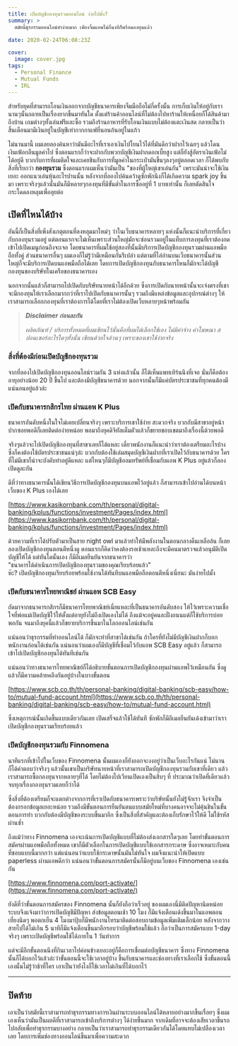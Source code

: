```yaml
---
title: เปิดบัญชีกองทุนรวมออนไลน์ ง่ายไปมั้ง?
summary: >
  สมัยนี้ธุรกรรมออนไลน์ทำง่ายมาก เพียงจิ้มแอพไม่กี่นาทีก็พร้อมลงทุนแล้ว

date: 2020-02-24T06:08:23Z

cover:
  image: cover.jpg
tags:
  - Personal Finance
  - Mutual Funds
  - IRL
---
```


สำหรับยุคที่สามารถโอนเงินออกจากบัญชีธนาคารเพียงจิ้มมือถือไม่กี่ครั้งนั้น การเก็บเงินให้อยู่กับเรานานๆนั้นกลายเป็นเรื่องยากขึ้นมาทันใด ตั้งแต่ร้านค้าออนไลน์ที่ไม่ต้องไปหาร้านให้เหนื่อยก็ได้สินค้ามาถึงบ้าน เกมต่างๆทั้งเล่นฟรีและซื้อ รวมถึงร้านอาหารที่รับโอนเงินแบบไม่ต้องแตะเงินสด กลายเป็นว่าสิ้นเดือนมามีเงินอยู่ในบัญชีเท่ากากกาแฟที่นอนก้นอยู่ในแก้ว

ไม่นานมานี้ ผมเลยลองค้นหาว่ามันมีอะไรที่เราเอาเงินไปโยนไว้ได้ที่มันดีกว่าฝากไว้เฉยๆ แล้วโดนเงินเฟ้อกลืนมูลค่าไป ซึ่งตอนแรกก็ว่าจะฝากกับพวกบัญชีเงินฝากดอกเบี้ยสูง แต่ก็ยังสู้อัตราเงินเฟ้อไม่ได้อยู่ดี บวกกับการที่ผมติดใจและเคยชินกับการที่มูลค่าในกระเป๋ามันขึ้นๆลงๆอยู่ตลอดเวลา ก็ได้พบกับสิ่งที่เรียกว่า **กองทุนรวม** ซึ่งตอนแรกผมเห็นว่ามันเป็น \"ของที่ผู้ใหญ่เขาเล่นกัน\" เพราะมันน่าจะใช้เงินเยอะ ออกแนวเล่นหุ้นอะไรปานนั้น หลังจากที่ลองไปค้นคว้าดูซักพักนึงก็ได้เกิดความ spark joy ขึ้นมา เพราะจริงๆแล้วนั้นมันก็มีหลายๆกองทุนที่มีขั้นต่ำในการซื้ออยู่ที่ 1 บาทเท่านั้น ก็เลยตัดสินใจกระโดดลงหลุมเพื่อลุยต่อ

## เปิดที่ไหนได้บ้าง

อันนี้ก็เป็นสิ่งที่เพิ่งสังเกตุตอนที่ลงหลุมมาใหม่ๆ ว่าในเว็บธนาคารหลายๆ แห่งนั้นก็แนะนำบริการที่เกี่ยวกับกองทุนรวมอยู่ แต่ตอนแรกจะไม่เห็นเพราะส่วนใหญ่มักจะซ่อนรวมอยู่ในแท็บการลงทุนที่เราต้องกดเข้าไปเปิดเมนูก่อนถึงจะเจอ โดยธนาคารที่ผมใช้อยู่สองที่นั้นมีบริการเปิดบัญชีกองทุนรวมผ่านแอพมือถือทั้งคู่ ส่วนธนาคารอื่นๆ ผมเองก็ไม่รู้ว่ามีเหมือนกันรึเปล่า แต่ตามที่ไล่อ่านบนเว็บธนาคารนั้นส่วนใหญ่ก็จะมีบริการเปิดบนแอพมือถือได้เลย โดยการเปิดบัญชีกองทุนกับธนาคารไหนก็มักจะได้บัญชีกองทุนของบริษัทในเครือของธนาคารเอง

นอกจากนั้นแล้วก็สามารถไปเปิดกับบริษัทนายหน้าได้อีกด้วย ซึ่งการเปิดกับนายหน้านั้นจะเจ๋งตรงที่เขาจะมีกองทุนให้เราเลือกมากกว่าที่เราไปเปิดกับธนาคารนั้นๆ รวมถึงมีแหล่งข้อมูลและอุปกรณ์ต่างๆ ให้เราสามารถเลือกกองทุนที่เราต้องการได้โดยที่เราไม่ต้องเปิดเว็บหลายๆหน้าพร้อมกัน


> _**Disclaimer ก่อนละกัน**_  
>   
> _ผลิตภัณฑ์ / บริการทั้งหมดที่ผมเขียนไว้นั้นคือที่ผมได้เลือกใช้เอง ไม่มีค่าจ้าง ค่าโฆษณา สปอนเซอร์อะไรใดๆทั้งนั้น เขียนด้วยใจล้วนๆ เพราะของเขาใช้ง่ายจริง_


### สิ่งที่ต้องมีก่อนเปิดบัญชีกองทุนรวม

จากที่ลองไปเปิดบัญชีกองทุนออนไลน์รวมกัน 3 แห่งแล้วนั้น ก็ได้เห็นแพทเทิร์นนึงที่เจอ นั่นก็คือต้องอายุอย่างน้อย 20 ปี ขึ้นไป และต้องมีบัญชีธนาคารด้วย นอกจากนั้นก็มีแค่บัตรประชาชนที่ทุกคนต้องมีแน่นอนอยู่แล้วล่ะ

### เปิดกับธนาคารกสิกรไทย ผ่านแอพ K Plus

ธนาคารอันดับหนึ่งในใจไม่เคยเปลี่ยนจริงๆ เพราะบริการเขาใช้ง่าย สะดวกจริง บวกกับมีสาขาอยู่หน้าปากซอยพอดีก็เลยติดต่อง่ายหน่อย พอมาถึงยุคดิจิทัลเต็มตัวแล้วก็ขยายขอบเขตมาถึงเรื่องนี้ด้วยพอดี

จริงๆแล้วจะไปเปิดบัญชีกองทุนที่สาขาเลยก็ได้แหละ เดี๋ยวพนักงานก็แนะนำว่าเราต้องเตรียมอะไรบ้าง ซึ่งก็คงต้องใช้บัตรประชาชนแน่ๆล่ะ บวกกับต้องใช้เล่มสมุดบัญชีเงินฝากที่เราเปิดไว้กับธนาคารด้วย ใครที่ไม่มีเขาก็น่าจะบังคับทำอยู่ดีแหละ แต่ไหนๆก็มีบัญชีออมทรัพย์ที่เชื่อมกับแอพ K Plus อยู่แล้วก็ลองเปิดดูละกัน

ดีที่ว่าทางธนาคารนั้นได้เขียนวิธีการเปิดบัญชีกองทุนบนแอพไว้อยู่แล้ว ก็สามารถเข้าไปอ่านได้บนหน้าเว็บของ K Plus เองได้เลย

[https://www.kasikornbank.com/th/personal/digital-banking/kplus/functions/investment/Pages/index.html](https://www.kasikornbank.com/th/personal/digital-banking/kplus/functions/investment/Pages/index.html)

ด้วยความที่เราได้ปรับตัวมาเป็นสาย night owl มาแล้วทำให้มีพลังงานในตอนกลางคืนเหลือล้น ก็เลยลองเปิดบัญชีกองทุนตอนตีหนึ่งดู ตอนแรกก็คิดว่าคงต้องรอเช้าแหละถึงจะมีคนมาตรวจแล้วอนุมัติเปิดบัญชีให้ได้ แต่ทันใดนั้นเอง ก็มีอีเมลยืนยันจากธนาคารว่า  
\"ธนาคารได้ดำเนินการเปิดบัญชีกองทุนรวมของคุณเรียบร้อยแล้ว\"  
ห๊ะ? เปิดบัญชีกองทุนเรียบร้อยพร้อมใช้งานได้ทันทีบนแอพมือถือตอนตีหนึ่งเนี่ยนะ มันง่ายไปมั้ง

### เปิดกับธนาคารไทยพาณิชย์ ผ่านแอพ SCB Easy

ถัดมาจากธนาคารกสิกรก็มีธนาคารไทยพาณิชย์เนี่ยแหละที่เป็นธนาคารอันดับสอง ให้ไว้เพราะความเชื่อใจที่พ่อแม่เปิดบัญชีใว้ให้ตั้งแต่อายุยังไม่ถึงเปิดเองไม่ได้ ถึงแม้จะอยู่คนละฝั่งถนนแต่ก็ใช้บริการบ่อยพอกัน จนมาถึงยุคนี้แล้วก็ขยายบริการขึ้นมาในโลกออนไลน์เช่นกัน

แน่นอนว่าธุรกรรมที่ทำออนไลน์ได้ ก็มักจะทำที่สาขาได้เช่นกัน ถ้าใครที่ยังไม่มีบัญชีเงินฝากก็บอกพนักงานก่อนได้เช่นกัน แน่นอนว่าผมเองก็มีบัญชีที่เชื่อมไว้กับแอพ SCB Easy อยู่แล้ว ก็สามารถเข้าไปเปิดบัญชีกองทุนได้ทันทีเช่นกัน

แน่นอนว่าทางธนาคารไทยพาณิชย์ก็ได้อธิบายขั้นตอนการเปิดบัญชีกองทุนผ่านแอพไว้เหมือนกัน ซึ่งดูแล้วก็มีความคล้ายคลึงกันอยู่บ้างในบางขั้นตอน

[https://www.scb.co.th/th/personal-banking/digital-banking/scb-easy/how-to/mutual-fund-account.html](https://www.scb.co.th/th/personal-banking/digital-banking/scb-easy/how-to/mutual-fund-account.html)

ซึ่งเหตุการณ์นั้นเกิดขึ้นแบบเดียวกันเลย เปิดเสร็จแล้วใช้ได้ทันที ซักพักก็มีอีเมลยืนยันเด้งเข้ามาว่าเราเปิดบัญชีกองทุนรวมเรียบร้อยแล้ว

### เปิดบัญชีกองทุนรวมกับ Finnomena

นาทีแรกที่เข้าไปในเว็บของ Finnomena นั้นผมเองก็ยังออกจะงงอยู่ว่าเป็นเว็บอะไรกันแน่ ไม่นานก็ได้คำตอบว่าจริงๆ แล้วนั้นเขาเป็นบริษัทนายหน้าที่เราสามารถเปิดบัญชีกองทุนรวมกับเขาที่เดียว แล้วเราสามารถซื้อกองทุนจากหลายๆที่ได้ โดยไม่ต้องไปเวียนเปิดเองเป็นสิบๆ ที่ ประมาณว่าเปิดที่เดียวแล้วจบทุกเรื่องกองทุนรวมเลยก็ว่าได้

ซึ่งสิ่งที่ต้องเตรียมก็จะแตกต่างจากการที่เราเปิดกับธนาคารเพราะว่าบริษัทนั้นยังไม่รู้จักเรา จึงจำเป็นต้องกรอกข้อมูลเยอะหน่อย รวมถึงมีขั้นตอนการยืนยันตนแบบสมัยใหม่ที่บางคนอาจจะไม่คุ้นชินในขั้นตอนการทำ บวกกับต้องมีบัญชีของระบบขึ้นมาอีก ซึ่งเป็นสิ่งที่สำคัญและต้องเก็บรักษาไว้ให้ดี ไม่ใช้รหัสผ่านซ้ำ

ถึงแม้ว่าทาง Finnomena เองจะเน้นการเปิดบัญชีแบบที่ไม่ต้องส่งเอกสารใดๆเลย โดยทำขั้นตอนการสมัครผ่านแอพมือถือทั้งหมด เขาก็มีตัวเลือกในการเปิดบัญชีแบบใช้เอกสารกระดาษ ซึ่งอาจเหมาะกับคนที่ชอบแบบนี้มากกว่า แต่แน่นอนว่าแบบใช้กระดาษนั้นมันไม่ทันใจ ผมจึงแนะนำให้เปิดแบบ paperless ผ่านแอพดีกว่า แน่นอนว่าขั้นตอนการสมัครนั้นก็มีอยู่บนเว็บของ Finnomena เองเช่นกัน

[https://www.finnomena.com/port-activate/](https://www.finnomena.com/port-activate/)

ยังดีที่ว่าขั้นตอนการสมัครของ Finnomena นั้นก็ยังถือว่าเร็วอยู่ ของผมเองนี่มีติดปัญหานิดหน่อย ระบบจึงแจ้งมาว่าการเปิดบัญชีมีปัญหา ส่งข้อมูลตอนเช้า 10 โมง ก็มีแจ้งเตือนเด้งขึ้นมาในแอพตอนเที่ยงนิดๆ พอตกเย็น 4 โมงมาปุ้บก็มีพนักงานโทรมาติดต่อสอบถามข้อมูลเพิ่มเติมเล็กน้อย หลังจากวางสายไปได้ไม่เกิน 5 นาทีก็มีแจ้งเตือนขึ้นมาอีกรอบว่าบัญชีพร้อมใช้แล้ว ถือว่าเป็นการสมัครแบบ 1-day จริงๆ เพราะเปิดบัญชีพร้อมใช้ได้ภายใน 1 วันทำการ

แต่จะมีอีกขั้นตอนนึงที่กินเวลาไปค่อนข้างเยอะอยู่ก็คือการเชื่อมต่อบัญชีธนาคาร ซึ่งทาง Finnomena นั้นก็ได้บอกไว้แล้วล่ะว่าขั้นตอนนี้จะใช้เวลาอยู่บ้าง ขึ้นกับธนาคารและช่องทางที่เราเลือกใช้ ซึ่งขั้นตอนนี้เองนั้นไม่รู้ว่าช้าที่ใคร เอาเป็นว่ายังไงก็ใช้เวลาไม่เกินที่ได้บอกไว้

---

## ปิดท้าย

เอาเป็นว่าสมัยนี้เราสามารถทำธุรกรรมทางการเงินผ่านระบบออนไลน์ได้หลายอย่างมากขึ้นเรื่อยๆ ซึ่งผมเองเห็นว่ามันเป็นผลดีที่เราสามารถเข้าถึงบริการต่างๆ ได้ง่ายขึ้นมาก จากเดิมที่อาจจะต้องเสียเวลาขึ้นรถไปกลับเพื่อทำธุรกรรมบางอย่าง กลายเป็นว่าเราสามารถทำธุรกรรมเดียวกันได้โดยแทบไม่เปลืองเวลาเลย โดยการเพิ่มช่องทางออนไลน์ขึ้นมาเพื่อความสะดวก
